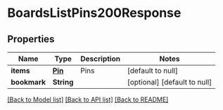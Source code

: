 # BoardsListPins200Response

## Properties
Name | Type | Description | Notes
------------ | ------------- | ------------- | -------------
**items** | [**Pin**](Pin.md) | Pins | [default to null]
**bookmark** | **String** |  | [optional] [default to null]

[[Back to Model list]](../README.md#documentation-for-models) [[Back to API list]](../README.md#documentation-for-api-endpoints) [[Back to README]](../README.md)


